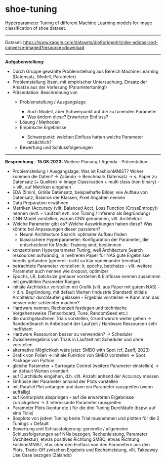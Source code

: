 # shoe-tuning
Hyperparameter Tuning of different Machine Learning models for image classification of shoe dataset.

---
Dataset: https://www.kaggle.com/datasets/die9origephit/nike-adidas-and-converse-imaged?resource=download

---
**Aufgabenstellung:**<br>
<ul>
  <li>Durch Gruppe gewählte Problemstellung aus Bereich Machine Learning (Datensatz, Modell, Parameter)</li>
  <li>Problemstellung lösen, mit empirischer Untersuchung, Einsatz der Ansätze aus der Vorlesung (Parametertuning!)</li>
  <li>Präsentation: Beschreibung von</li>
  <ul>
    <li>Problemstellung / Ausgangslage</li>
    <ul>
      <li>Auch Modell, aber Schwerpunkt auf die zu tunenden Parameter</li>
      <li>Was ändern diese? Erwarteter Einfluss?</li>
    </ul>
    <li>Lösung / Methoden</li>
    <li>Empirische Ergebnisse</li>
    <ul>
      <li>Schwerpunkt: welchen Einfluss hatten welche Parameter tatsächlich?</li>
    </ul>
    <li>Bewertung und Schlussfolgerungen</li>
  </ul>
</ul>

---

**Besprechung - 15.08.2023:**
Weitere Planung / Agenda - Präsentation:
<ul>
  <li>Problemstellung / Ausgangslage: Was ist FashionMNIST? Woher kommen die Daten? -> Zalando -> Benchmark Datensatz -> s. Paper zu Datensatz (+ Quellen) => Image Classiication + multi class (non binary) -> vllt. auf Metriken eingehen</li>
  <li>EDA (5min), Größe Datensatz, beispielhafte Bilder, wie Aufbau von Datensatz, Balance der Klassen, Pixel Angaben nennen</li>
  <li> Data Preparation erwähnen</li>
  <li>Metriken (Accuracy (vllt. Balanced Acc), Loss Function (CrossEntropy)) nennen (evtl. + Laufzeit evtl. von Tuning / Inferenz als Begründung)</li>
  <li>CNN Model vorstellen, warum CNN genommen, vllt. Architektur </li> 
  <li>Welche Parameter gibt es? Welche Auswirkungen haben diese? Was könnte bei Anpassungen dieser passieren?
  <ul>
    <li>Neural Architecture Search: optimaler Aufbau finden</li>
    <li>klassischere Hyperparameter: Konfiguration der Parameter, die entscheidend für Model-Training sind, bestimmen</li>
  </ul>
  </li>
  <li>konzentrieren Hyperparameter Tuning, weil Architecture Search ressourcen aufwändig, in mehreren Paper für NAS gute Ergebnisse bereits gefunden (generell: nicht so klar voneinander trennbar) </li>
  <li>betrachtete Parameter vorstellen: lr, epochs, batchsize - vllt. weitere Parameter auch nennen wie dropout, optimizer</li>
  <li>Epochs, LR, batchsize genauer vorstellen & Einflüsse nennen zusammen mit gewählten Parameter Ranges</li>
  <li>initiale Architektur vorstellen mit Grafik (vllt. aus Paper mit gutem NAS) -> d.h. Begründung, mit default Werten (Industrie Standard) initiale Architektur durchlaufen gelassen - Ergebnis vorstellen -> Kann man das besser oder schlechter machen?</li>
  <li>Hardware nennen, Rechenzeit festlegen und technische Vorgehensweise (Tensorboard, Tune, RandomSeed etc.)</li>
  <li>die durchgelaufenen Trials vorstellen, Grund warum weiter gehen -> RandomSearch in Anbetracht der Laufzeit / Hardware Ressourcen sehr ineffizient</li>
  <li>Hardware Ressourcen besser zu verwenden? -> Scheduler</li>
  <li>Zwischenergebnis von Trials in Laufzeit mit Scheduler und ohne vorstellen </li>
  <li>alternative Möglichkeit wäre jetzt: SMBO with Spot (cf. Zaeff, 2023)</li>
  <li>Grafik von Folien -> initiale Funktion von SMBO vorstellen -> Spot Package von Python</li>
  <li>gleiche Parameter + Surrogate Control (weitere Parameter einstellen) -> an default Werten orientiert</li>
  <li>auf Durchläufe eingehen, d.h. vllt. Anzahl anhand der Accuracy messen</li>
  <li>Einflüsse der Parameter anhand der Plots vorstellen</li>
  <li>mit Parallel Plot anfangen und dann ein Parameter rausgreifen (wenn auffällig)</li>
  <li>auf Konturplots abspringen - auf die erwarteten Ergebnisse zurückgehen -> 3 interessante Parameter rausgreifen</li>
  <li>Parameter Plots (kontur etc.) für die drei Tuning Durchläufe (bspw. auf eine Folie)
  <li>Boxplots von jedem Tuning beste Trial rausnehmen und plotten für die 2 Tunings + Default</li>
  <li>Bewertung und Schlussfolgerung: generelle / allgemeine Schlussfolgerungen auf NNs bezogen, Rechenleistung, Parameter (Architektur), etwas positives Richtung SMBO, etwas Richtung FashionMNIST, etw. über den Einfluss von den Parametern aus den Plots, Trade-Off zwischen Ergebnis und Rechenleistung, vllt. Takeaway Use Case bezogen (Zalando)</li> 
</ul>
